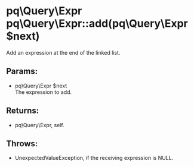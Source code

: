 # pq\Query\Expr pq\Query\Expr::add(pq\Query\Expr $next)

Add an expression at the end of the linked list.

## Params:

* pq\Query\Expr $next  
  The expression to add.

## Returns:

* pq\Query\Expr, self.

## Throws:

* UnexpectedValueException, if the receiving expression is NULL.
